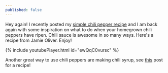 ```yaml
---
published: false
---
```

Hey again! I recently posted my [simple chili pepper recipe](https://capsicumboy.github.io/A-Simple-Chili-Sauce-Recipe/) and I am back again with some inspiration on what to do when your homegrown chili peppers have ripen. Chili sauce is awesome in so many ways. Here's a recipe from Jamie Oliver. Enjoy!

{% include youtubePlayer.html id="ewQqC0vursc" %}

Another great way to use chili peppers are making chili syrup, see [this](https://capsicumboy.github.io/Delicious-Carolina-Reaper-Chili-Syrup/) post for a recipe!
